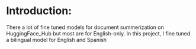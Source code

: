 # Introduction:
There a lot of fine tuned models for document summerization on HuggingFace_Hub but most are for English-only. In this project, I fine tuned a bilingual model for English and Spanish
